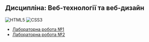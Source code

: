 ## Дисципліна: Веб-технології та веб-дизайн 
![HTML5](https://img.shields.io/badge/html5-%23E34F26.svg?style=for-the-badge&logo=html5&logoColor=white) ![CSS3](https://img.shields.io/badge/css3-%231572B6.svg?style=for-the-badge&logo=css3&logoColor=white)

- [Лабораторна робота №1](https://github.com/mickzle/KPI_Chores/tree/main/3rd%20term/WEB%20design%20and%20technologies/Lab1)
- [Лабораторна робота №2](https://github.com/mickzle/KPI_Chores/tree/main/3rd%20term/WEB%20design%20and%20technologies/Lab2)
